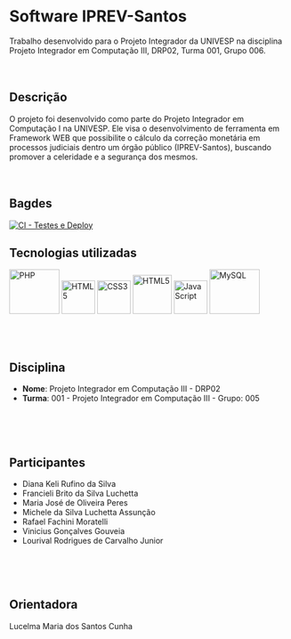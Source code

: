 # Software IPREV-Santos

Trabalho desenvolvido para o Projeto Integrador da UNIVESP na disciplina Projeto Integrador em Computação III, DRP02, Turma 001, Grupo 006.
<br><br><br>

## Descrição

O projeto foi desenvolvido como parte do Projeto Integrador em Computação I na UNIVESP. Ele visa o desenvolvimento de ferramenta em Framework WEB que possibilite o cálculo da correção monetária em processos judiciais dentro um órgão público (IPREV-Santos), buscando promover a celeridade e a segurança dos mesmos.
<br><br><br>

## Bagdes
[![CI - Testes e Deploy](https://github.com/gonzae82/iPrevSantos-P3/actions/workflows/ci.yml/badge.svg)](https://github.com/gonzae82/iPrevSantos-P3/actions/workflows/ci.yml)

## Tecnologias utilizadas
<div>
  <img src="https://cdn.jsdelivr.net/gh/devicons/devicon@latest/icons/php/php-original.svg" alt="PHP" width="90" height="80"/>    
  <img src="https://cdn.jsdelivr.net/gh/devicons/devicon/icons/html5/html5-plain-wordmark.svg" alt="HTML5" width="60" height="60"/>
  <img src="https://cdn.jsdelivr.net/gh/devicons/devicon/icons/css3/css3-plain-wordmark.svg" alt="CSS3" width="60" height="60"/>
  <img src="https://cdn.jsdelivr.net/gh/devicons/devicon@latest/icons/bootstrap/bootstrap-original-wordmark.svg" alt="HTML5" width="70" height="70"/> 
  <img src="https://cdn.jsdelivr.net/gh/devicons/devicon/icons/javascript/javascript-original.svg" alt="JavaScript" width="60" height="60"/>     
  <img src="https://cdn.jsdelivr.net/gh/devicons/devicon@latest/icons/mysql/mysql-original-wordmark.svg" alt="MySQL" width="90" height="80"/>  
</div>
<br><br><br>

## Disciplina

- **Nome**: Projeto Integrador em Computação III - DRP02 
- **Turma**: 001 - Projeto Integrador em Computação III - Grupo: 005

<br><br><br>

## Participantes

- Diana Keli Rufino da Silva
- Francieli Brito da Silva Luchetta
- Maria José de Oliveira Peres
- Michele da Silva Luchetta Assunção
- Rafael Fachini Moratelli
- Vinicius Gonçalves Gouveia
- Lourival Rodrigues de Carvalho Junior 

<br><br><br>

## Orientadora

Lucelma Maria dos Santos Cunha
<br><br>
